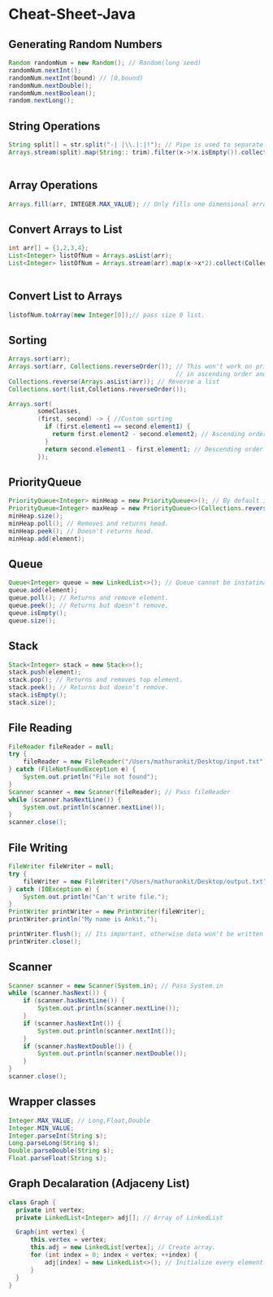 # Cheat-Sheet-Java

Generating Random Numbers
------------
```java
Random randomNum = new Random(); // Random(long seed)
randomNum.nextInt();
randomNum.nextInt(bound) // [0,bound)
randomNum.nextDouble();
randomNum.nextBoolean();
random.nextLong();
```


String Operations
------------------
```java
String split[] = str.split("-| |\\.|:|!"); // Pipe is used to separate regex, escaping fullstop(\\.) also.
Arrays.stream(split).map(String:: trim).filter(x->!x.isEmpty()).collect(Collectors.toList()); // Collecting non 
                                                                                        // empty string as list.
```

Array Operations
------------------
```java
Arrays.fill(arr, INTEGER.MAX_VALUE); // Only fills one dimensional arrays.
```

Convert Arrays to List
-----------------------
```java
int arr[] = {1,2,3,4};
List<Integer> listOfNum = Arrays.asList(arr); 
List<Integer> listOfNum = Arrays.stream(arr).map(x->x*2).collect(Collectors.toList()); //Transform 
                                                                             // and convert to List.
```

Convert List to Arrays
----------------------
```java
listofNum.toArray(new Integer[0]);// pass size 0 list.
```

Sorting
-------------------------------------------------
```java
Arrays.sort(arr);
Arrays.sort(arr, Collections.reverseOrder()); // This won't work on primitve arrays, for them sort 
                                              // in ascending order and then reverse.
Collections.reverse(Arrays.asList(arr)); // Reverse a list
Collections.sort(list,Colletions.reverseOrder());

Arrays.sort(
        someClasses,
        (first, second) -> { //Custom sorting
          if (first.element1 == second.element1) {
            return first.element2 - second.element2; // Ascending order
          }
          return second.element1 - first.element1; // Descending order
        });
```

PriorityQueue
--------------------------------------------------
```java
PriorityQueue<Integer> minHeap = new PriorityQueue<>(); // By default its minHeap.
PriorityQueue<Integer> maxHeap = new PriorityQueue<>(Collections.reverseOrder());
minHeap.size();
minHeap.poll(); // Removes and returns head.
minHeap.peek(); // Doesn't returns head.
minHeap.add(element);
```

Queue
--------------------------------------------------
```java
Queue<Integer> queue = new LinkedList<>(); // Queue cannot be instatinated, its an abstract class.
queue.add(element);
queue.poll(); // Returns and remove element.
queue.peek(); // Returns but doesn't remove.
queue.isEmpty();
queue.size();
```

Stack
-----------------------------------
```java
Stack<Integer> stack = new Stack<>();
stack.push(element);
stack.pop(); // Returns and removes top element.
stack.peek(); // Returns but doesn't remove.
stack.isEmpty();
stack.size();
```

File Reading 
----------------------------------
```java
FileReader fileReader = null;
try {
    fileReader = new FileReader("/Users/mathurankit/Desktop/input.txt");
} catch (FileNotFoundException e) {
    System.out.println("File not found");
}
Scanner scanner = new Scanner(fileReader); // Pass fileReader
while (scanner.hasNextLine()) {
    System.out.println(scanner.nextLine());
}
scanner.close();
```
        
File Writing
---------------------------------
```java
FileWriter fileWriter = null;
try {
    fileWriter = new FileWriter("/Users/mathurankit/Desktop/output.txt");
} catch (IOException e) {
    System.out.println("Can't write file.");
}
PrintWriter printWriter = new PrintWriter(fileWriter);
printWriter.println("My name is Ankit.");

printWriter.flush(); // Its important, otherwise data won't be written
printWriter.close();
 ```

Scanner 
-----------------------------
```java
Scanner scanner = new Scanner(System.in); // Pass System.in
while (scanner.hasNext()) {
    if (scanner.hasNextLine()) {
        System.out.println(scanner.nextLine());
    }
    if (scanner.hasNextInt()) {
        System.out.println(scanner.nextInt());
    }
    if (scanner.hasNextDouble()) {
        System.out.println(scanner.nextDouble());
    }
}
scanner.close();
```
Wrapper classes
------------------------------
```java
Integer.MAX_VALUE; // Long,Float,Double
Integer.MIN_VALUE;
Integer.parseInt(String s); 
Long.parseLong(String s);
Double.parseDouble(String s);
Float.parseFloat(String s);
```
Graph Decalaration (Adjaceny List)
-------------------------------
```java
class Graph {
  private int vertex;
  private LinkedList<Integer> adj[]; // Array of LinkedList

  Graph(int vertex) {
      this.vertex = vertex;
      this.adj = new LinkedList[vertex]; // Create array.
      for (int index = 0; index < vertex; ++index) {
          adj[index] = new LinkedList<>(); // Initialize every element.
      }
  }
}
```
